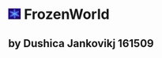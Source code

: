 # <img src="https://github.com/djankovik/FrozenWorld/blob/master/FrozenWorld/Resources/Snowflake1.jpg" alt="icon" width="25px"/> FrozenWorld 
## by Dushica Jankovikj 161509